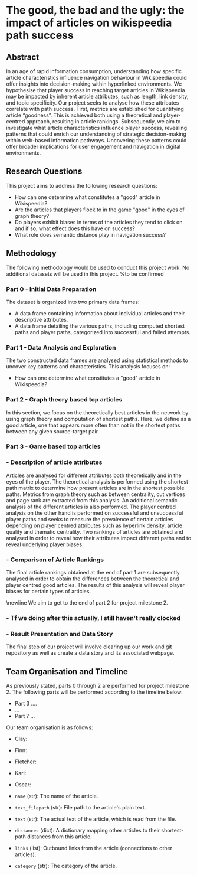 # The good, the bad and the ugly: the impact of articles on wikispeedia path success

## Abstract

In an age of rapid information consumption, understanding how specific article characteristics influence navigation behaviour in Wikispeedia could offer insights into decision-making within hyperlinked environments. We hypothesise that player success in reaching target articles in Wikispeedia may be impacted by inherent article attributes, such as length, link density, and topic specificity. Our project seeks to analyse how these attributes correlate with path success. First, metrics are established for quantifying article “goodness”. This is achieved both using a theoretical and player-centred approach, resulting in article rankings. Subsequently, we aim to investigate what article characteristics influence player success, revealing patterns that could enrich our understanding of strategic decision-making within web-based information pathways. Uncovering these patterns could offer broader implications for user engagement and navigation in digital environments.

## Research Questions

This project aims to address the following research questions:

- How can one determine what constitutes a "good" article in Wikispeedia?
- Are the articles that players flock to in the game "good" in the eyes of graph theory?
- Do players exhibit biases in terms of the articles they tend to click on and if so, what effect does this have on success?
- What role does semantic distance play in navigation success?

## Methodology

The following methodology would be used to conduct this project work. No additional datasets will be used in this project. %to be confirmed

### Part 0 - Initial Data Preparation

The dataset is organized into two primary data frames:

- A data frame containing information about individual articles and their descriptive attributes.
- A data frame detailing the various paths, including computed shortest paths and player paths, categorized into successful and failed attempts.

### Part 1 - Data Analysis and Exploration

The two constructed data frames are analysed using statistical methods to uncover key patterns and characteristics. This analysis focuses on:

- How can one determine what constitutes a "good" article in Wikispeedia?

### Part 2 - Graph theory based top articles

In this section, we focus on the theoretically best articles in the network by using graph theory and computation of shortest paths. Here, we define as a good article, one that appears more often than not in the shortest paths between any given source-target pair.

### Part 3 - Game based top articles

### - Description of article attributes

Articles are analysed for different attributes both theoretically and in the eyes of the player. The theoretical analysis is performed using the shortest path matrix to determine how present articles are in the shortest possible paths. Metrics from graph theory such as between centrality, cut vertices and page rank are extracted from this analysis. An additional semantic analysis of the different articles is also performed. The player centred analysis on the other hand is performed on successful and unsuccessful player paths and seeks to measure the prevalence of certain articles depending on player centred attributes such as hyperlink density, article quality and thematic centrality. Two rankings of articles are obtained and analysed in order to reveal how their attributes impact different paths and to reveal underlying player biases.

### - Comparison of Article Rankings

The final article rankings obtained at the end of part 1 are subsequently analysed in order to obtain the differences between the theoretical and player centred good articles. The results of this analysis will reveal player biases for certain types of articles.

\newline We aim to get to the end of part 2 for project milestone 2.

### - Tf we doing after this actually, I still haven't really clocked

### - Result Presentation and Data Story

The final step of our project will involve clearing up our work and git repository as well as create a data story and its associated webpage.

## Team Organisation and Timeline

As previously stated, parts 0 through 2 are performed for project milestone 2. The following parts will be performed according to the timeline below:

- Part 3  ....
- ...
- Part ? ...

Our team organisation is as follows:

- Clay:
- Finn:
- Fletcher:
- Karl:
- Oscar:

- `name` (str): The name of the article.
- `text_filepath` (str): File path to the article's plain text.
- `text` (str): The actual text of the article, which is read from the file.
- `distances` (dict): A dictionary mapping other articles to their shortest-path distances from this article.
- `links` (list): Outbound links from the article (connections to other articles).
- `category` (str): The category of the article.
